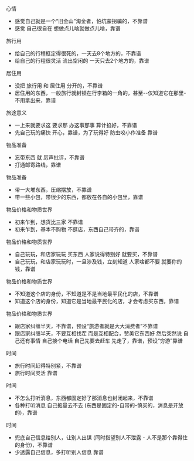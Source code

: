 
心情
- 感觉自己就是一个“旧金山”淘金者，怕坑蒙拐骗的，不靠谱
- 感觉 自己很自在 想做点儿啥就做点儿啥，靠谱

旅行用
- 给自己的行程框定得很死的，一天去8个地方的，不靠谱
- 给自己的行程很灵活 流出空闲的 一天只去2个地方的，靠谱

居住用
- 没把 旅行用 和 居住用 分开的，不靠谱
- 居住用的东西，一般旅行就封锁在行李箱的一角的，甚至--仅知道它在那里-不用拿出来，靠谱

旅途意义
- 一上来就要求这 要求那 办这事那事 算计掐好，不靠谱
- 先自己玩的痛快 开心，靠谱，为了玩得好 防虫咬小作准备 靠谱

物品准备
- 忘带东西 就 厉声批评，不靠谱
- 打通邮寄路线，靠谱

物品准备
- 带一大堆东西，压缩摆放，不靠谱
- 带一些小包，带很少的东西，都放在各自的小包里，靠谱

物品价格和物质世界
- 初来乍到，想货比三家 不靠谱
- 初来乍到，基本不购物 不逛店，东西自己带齐的，靠谱

物品价格和物质世界
- 自己玩玩，和店家玩玩 买东西 人家说得特别好 就要买，不靠谱
- 自己玩玩，和店家玩玩时，一旦涉及钱，立刻知道 人家啥都不要 就要你的钱，靠谱

物品价格和物质世界
- 不知道这个店的身份，不知道是不是当地最平民化的店，不靠谱
- 知道这个店的身份，知道它是当地最平民化的店，才会考虑买东西，靠谱

物品价格和物质世界
- 跟店家纠缠半天，不靠谱，预设“旅游者就是大大消费者”不靠谱
- 跟店家纠缠半天，不要互相找茬 而是互相配合，赞美它东西好 然后突然说 自己还有事情 自己接个电话 自己先要去赶车 先走了，靠谱，预设“穷游”靠谱

时间
- 旅行时间赶得特别紧，不靠谱
- 旅行时间灵活 靠谱

时间
- 不怎么打听消息，东西都固定好了那消息也封闭起来，不靠谱
- 各种打听消息 自己掂量去不去 (东西是固定的-自带的-慎买的，消息是开放的)，靠谱

时间
- 兜底自己信息给别人，让别人出谋 (同时指望别人不泄露 - 人不是那个靠得住的身份)，不靠谱
- 少透露自己信息，多打听别人信息 靠谱



